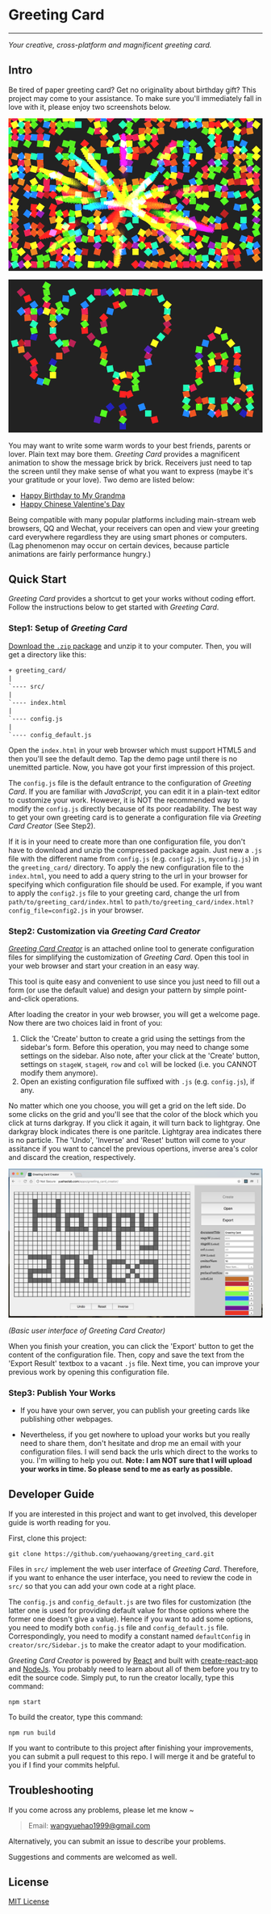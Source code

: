 # Greeting Card
---------------

*Your creative, cross-platform and magnificent greeting card.*


## Intro

Be tired of paper greeting card? Get no originality about birthday gift? This project may come to your assistance. To make sure you'll immediately fall in love with it, please enjoy two screenshots below.

![Screenshot 1](screenshots/demo0.png)

![Screenshot 2](screenshots/demo1.png)

You may want to write some warm words to your best friends, parents or lover. Plain text may bore them. *Greeting Card* provides a magnificent animation to show the message brick by brick. Receivers just need to tap the screen until they make sense of what you want to express (maybe it's your gratitude or your love). Two demo are listed below:

- [Happy Birthday to My Grandma](http://yuehaolab.com/demo/greeting_card/?config_file=config2.js)
- [Happy Chinese Valentine's Day](http://yuehaolab.com/demo/greeting_card/)

Being compatible with many popular platforms including main-stream web browsers, QQ and Wechat, your receivers can open and view your greeting card everywhere regardless they are using smart phones or computers. (Lag phenomenon may occur on certain devices, because particle animations are fairly performance hungry.)


## Quick Start

*Greeting Card* provides a shortcut to get your works without coding effort. Follow the instructions below to get started with *Greeting Card*.

### Step1: Setup of *Greeting Card*

[Download the `.zip` package](http://yuehaolab.com/downloads/greeting_card.zip) and unzip it to your computer. Then, you will get a directory like this:

```
+ greeting_card/
|
`---- src/
|
`---- index.html
|
`---- config.js
|
`---- config_default.js
```

Open the `index.html` in your web browser which must support HTML5 and then you'll see the default demo. Tap the demo page until there is no unemitted particle. Now, you have got your first impression of this project.

The `config.js` file is the default entrance to the configuration of *Greeting Card*. If you are familiar with *JavaScript*, you can edit it in a plain-text editor to customize your work. However, it is NOT the recommended way to modify the `config.js` directly because of its poor readability. The best way to get your own greeting card is to generate a configuration file via *Greeting Card Creator* (See Step2).

If it is in your need to create more than one configuration file, you don't have to download and unzip the compressed package again. Just new a `.js` file with the different name from `config.js` (e.g. `config2.js`, `myconfig.js`) in the `greeting_card/` directory. To apply the new configuration file to the `index.html`, you need to add a query string to the url in your browser for specifying which configuration file should be used. For example, if you want to apply the `config2.js` file to your greeting card, change the url from `path/to/greeting_card/index.html` to `path/to/greeting_card/index.html?config_file=config2.js` in your browser.

### Step2: Customization via *Greeting Card Creator*

[*Greeting Card Creator*](http://yuehaolab.com/apps/greeting_card_creator/) is an attached online tool to generate configuration files for simplifying the customization of *Greeting Card*. Open this tool in your web browser and start your creation in an easy way.

This tool is quite easy and convenient to use since you just need to fill out a form (or use the default value) and design your pattern by simple point-and-click operations.

After loading the creator in your web browser, you will get a welcome page. Now there are two choices laid in front of you:

1. Click the 'Create' button to create a grid using the settings from the sidebar's form. Before this operation, you may need to change some settings on the sidebar. Also note, after your click at the 'Create' button, settings on `stageW`, `stageH`, `row` and `col` will be locked (i.e. you CANNOT modify them anymore).
2. Open an existing configuration file suffixed with `.js` (e.g. `config.js`), if any.

No matter which one you choose, you will get a grid on the left side. Do some clicks on the grid and you'll see that the color of the block which you click at turns darkgray. If you click it again, it will turn back to lightgray. One darkgray block indicates there is one paritcle. Lightgray area indicates there is no particle. The 'Undo', 'Inverse' and 'Reset' button will come to your assitance if you want to cancel the previous opertions, inverse area's color and discard the creation, respectively.

![Greeting Card Creator](screenshots/creator.png)

*(Basic user interface of *Greeting Card Creator*)*

When you finish your creation, you can click the 'Export' button to get the content of the configuration file. Then, copy and save the text from the 'Export Result' textbox to a vacant `.js` file. Next time, you can improve your previous work by opening this configuration file.

### Step3: Publish Your Works

- If you have your own server, you can publish your greeting cards like publishing other webpages. 

- Nevertheless, if you get nowhere to upload your works but you really need to share them, don't hesitate and drop me an email with your configuration files. I will send back the urls which direct to the works to you. I'm willing to help you out. **Note: I am NOT sure that I will upload your works in time. So please send to me as early as possible.**


## Developer Guide

If you are interested in this project and want to get involved, this developer guide is worth reading for you.

First, clone this project:

```shell
git clone https://github.com/yuehaowang/greeting_card.git
```

Files in `src/` implement the web user interface of *Greeting Card*. Therefore, if you want to enhance the user interface, you need to review the code in `src/` so that you can add your own code at a right place.

The `config.js` and `config_default.js` are two files for customization (the latter one is used for providing default value for those options where the former one doesn't give a value). Hence if you want to add some options, you need to modify both `config.js` file and `config_default.js` file. Correspondingly, you need to modify a constant named `defaultConfig` in `creator/src/Sidebar.js` to make the creator adapt to your modification.

*Greeting Card Creator* is powered by [React](https://reactjs.org) and built with [create-react-app](https://www.npmjs.com/package/create-react-app) and [NodeJs](http://nodejs.org/). You probably need to learn about all of them before you try to edit the source code. Simply put, to run the creator locally, type this command:

```shell
npm start
```

To build the creator, type this command:

```shell
npm run build
```

If you want to contribute to this project after finishing your improvements, you can submit a pull request to this repo. I will merge it and be grateful to you if I find your commits helpful.


## Troubleshooting

If you come across any problems, please let me know ~

> Email: wangyuehao1999@gmail.com

Alternatively, you can submit an issue to describe your problems.

Suggestions and comments are welcomed as well.


## License 

[MIT License](http://en.wikipedia.org/wiki/MIT_License)
